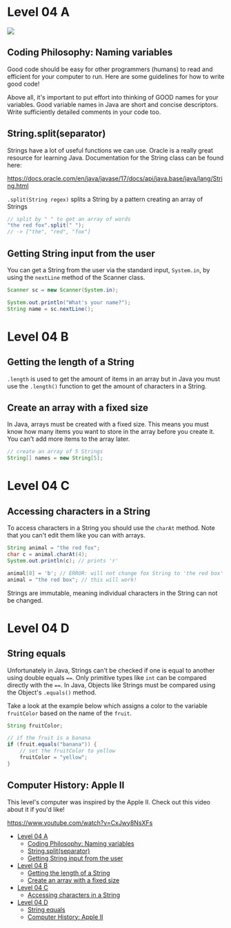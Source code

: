 # Level 04 A

![](https://elasticbeanstalk-us-east-2-651921832906.s3.us-east-2.amazonaws.com/QuintOS/bootScreen2.jpg)

## Coding Philosophy: Naming variables

Good code should be easy for other programmers (humans) to read and efficient for your computer to run. Here are some guidelines for how to write good code!

Above all, it's important to put effort into thinking of GOOD names for your variables. Good variable names in Java are short and concise descriptors. Write sufficiently detailed comments in your code too.

## String.split(separator)

Strings have a lot of useful functions we can use. Oracle is a really great resource for learning Java. Documentation for the String class can be found here:

<https://docs.oracle.com/en/java/javase/17/docs/api/java.base/java/lang/String.html>

`.split(String regex)` splits a String by a pattern creating an array of Strings

```java
// split by " " to get an array of words
"the red fox".split(" ");
// -> ["the", "red", "fox"]
```

## Getting String input from the user

You can get a String from the user via the standard input, `System.in`, by using the `nextLine` method of the Scanner class.

```java
Scanner sc = new Scanner(System.in);

System.out.println("What's your name?");
String name = sc.nextLine();
```

# Level 04 B

## Getting the length of a String

`.length` is used to get the amount of items in an array but in Java you must use the `.length()` function to get the amount of characters in a String.

## Create an array with a fixed size

In Java, arrays must be created with a fixed size. This means you must know how many items you want to store in the array before you create it. You can't add more items to the array later.

```java
// create an array of 5 Strings
String[] names = new String[5];
```

# Level 04 C

## Accessing characters in a String

To access characters in a String you should use the `charAt` method. Note that you can't edit them like you can with arrays.

```java
String animal = "the red fox";
char c = animal.charAt(4);
System.out.println(c); // prints 'r'

animal[8] = 'b'; // ERROR: will not change fox String to 'the red box'
animal = "the red box"; // this will work!
```

Strings are immutable, meaning individual characters in the String can not be changed.

# Level 04 D

## String equals

Unfortunately in Java, Strings can't be checked if one is equal to another using double equals `==`. Only primitive types like `int` can be compared directly with the `==`. In Java, Objects like Strings must be compared using the Object's `.equals()` method.

Take a look at the example below which assigns a color to the variable `fruitColor` based on the name of the `fruit`.

```java
String fruitColor;

// if the fruit is a banana
if (fruit.equals("banana")) {
	// set the fruitColor to yellow
	fruitColor = "yellow";
}
```

## Computer History: Apple II

This level's computer was inspired by the Apple II. Check out this video about it if you'd like!

https://www.youtube.com/watch?v=CxJwy8NsXFs

- [Level 04 A](#level-04-a)
  - [Coding Philosophy: Naming variables](#coding-philosophy-naming-variables)
  - [String.split(separator)](#stringsplitseparator)
  - [Getting String input from the user](#getting-string-input-from-the-user)
- [Level 04 B](#level-04-b)
  - [Getting the length of a String](#getting-the-length-of-a-string)
  - [Create an array with a fixed size](#create-an-array-with-a-fixed-size)
- [Level 04 C](#level-04-c)
  - [Accessing characters in a String](#accessing-characters-in-a-string)
- [Level 04 D](#level-04-d)
  - [String equals](#string-equals)
  - [Computer History: Apple II](#computer-history-apple-ii)
